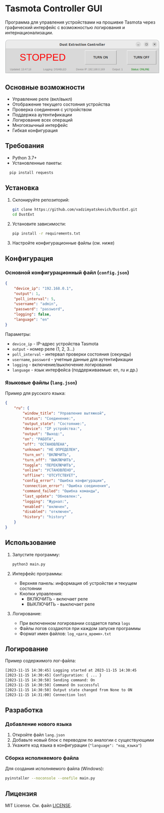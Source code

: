 # Tasmota Controller GUI

Программа для управления устройствами на прошивке Tasmota через графический интерфейс с возможностью логирования и интернационализации.

![Скриншот интерфейса](img/Screenshot.png)

## Основные возможности

- Управление реле (вкл/выкл)
- Отображение текущего состояния устройства
- Проверка соединения с устройством
- Поддержка аутентификации
- Логирование всех операций
- Многоязычный интерфейс
- Гибкая конфигурация

## Требования

- Python 3.7+
- Установленные пакеты:
```markdown
  pip install requests
  ```

## Установка

1. Склонируйте репозиторий:
   ```bash
   git clone https://github.com/vadzimyatskevich/DustExt.git
   cd DustExt
   ```

2. Установите зависимости:
   ```bash
   pip install -r requirements.txt
   ```

3. Настройте конфигурационные файлы (см. ниже)

## Конфигурация

### Основной конфигурационный файл (`config.json`)

```json
{
    "device_ip": "192.168.0.1",
    "output": 1,
    "poll_interval": 5,
    "username": "admin",
    "password": "password",
    "logging": false,
    "language": "en"
}
```

Параметры:
- `device_ip` - IP-адрес устройства Tasmota
- `output` - номер реле (1, 2, 3...)
- `poll_interval` - интервал проверки состояния (секунды)
- `username`, `password` - учетные данные для аутентификации
- `logging` - включение/выключение логирования
- `language` - язык интерфейса (поддерживаемые: en, ru и др.)

### Языковые файлы (`lang.json`)

Пример для русского языка:

```json
{
    "ru": {
        "window_title": "Управление вытяжкой",
        "status": "Соединение:",
        "output_state": "Состояние:",
        "device": "IP устройства:",
        "output": "Выход:",
        "on": "РАБОТА",
        "off": "ОСТАНОВЛЕНА",
        "unknown": "НЕ ОПРЕДЕЛЕН",
        "turn_on": "ВКЛЮЧИТЬ",
        "turn_off": "ВЫКЛЮЧИТЬ",
        "toggle": "ПЕРЕКЛЮЧИТЬ",
        "online": "УСТАНОВЛЕНО",
        "offline": "ОТСУТСТВУЕТ",
        "config_error": "Ошибка конфигурации",
        "connection_error": "Ошибка соединения",
        "command_failed": "Ошибка команды",
        "last_update": "Обновлен:",
        "logging": "Журнал:",
        "enabled": "включен",
        "disabled": "отключен",
        "history": "history"
    }
}
```

## Использование

1. Запустите программу:
   ```bash
   python3 main.py
   ```

2. Интерфейс программы:
   - Верхняя панель: информация об устройстве и текущем состоянии
   - Кнопки управления:
     - ВКЛЮЧИТЬ - включает реле
     - ВЫКЛЮЧИТЬ - выключает реле

3. Логирование:
   - При включенном логировании создается папка `logs`
   - Файлы логов создаются при каждом запуске программы
   - Формат имен файлов: `log_<дата_время>.txt`

## Логирование

Пример содержимого лог-файла:
```
[2023-11-15 14:30:45] Logging started at 2023-11-15 14:30:45
[2023-11-15 14:30:45] Configuration: { ... }
[2023-11-15 14:30:50] Sending command: On
[2023-11-15 14:30:50] Command On successful
[2023-11-15 14:30:50] Output state changed from None to ON
[2023-11-15 14:31:00] Connection lost
```

## Разработка

### Добавление нового языка

1. Откройте файл `lang.json`
2. Добавьте новый блок с переводом по аналогии с существующими
3. Укажите код языка в конфигурации (`"language": "код_языка"`)

### Сборка исполняемого файла

Для создания исполняемого файла (Windows):
```bash
pyinstaller --noconsole --onefile main.py
```

## Лицензия

MIT License. См. файл [LICENSE](LICENSE).
